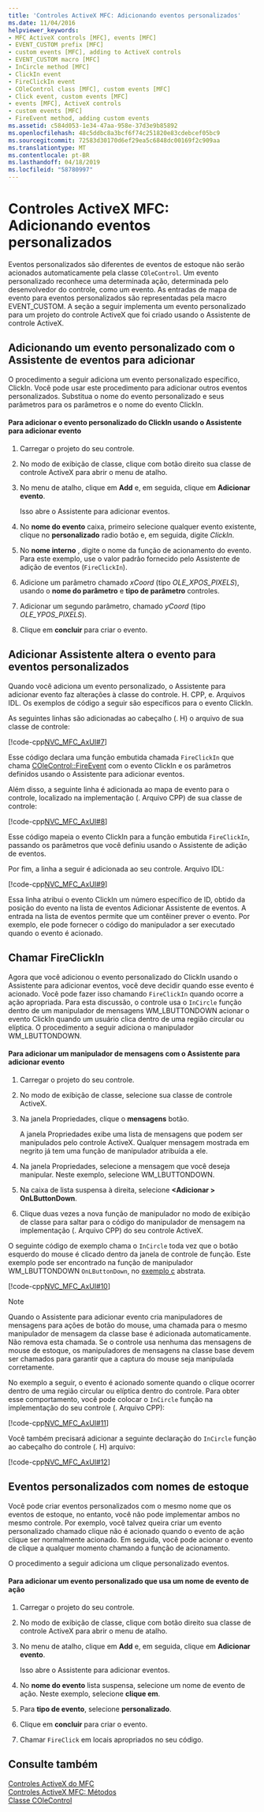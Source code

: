 ```yaml
---
title: 'Controles ActiveX MFC: Adicionando eventos personalizados'
ms.date: 11/04/2016
helpviewer_keywords:
- MFC ActiveX controls [MFC], events [MFC]
- EVENT_CUSTOM prefix [MFC]
- custom events [MFC], adding to ActiveX controls
- EVENT_CUSTOM macro [MFC]
- InCircle method [MFC]
- ClickIn event
- FireClickIn event
- COleControl class [MFC], custom events [MFC]
- Click event, custom events [MFC]
- events [MFC], ActiveX controls
- custom events [MFC]
- FireEvent method, adding custom events
ms.assetid: c584d053-1e34-47aa-958e-37d3e9b85892
ms.openlocfilehash: 48c5ddbc8a3bcf6f74c251820e83cdebcef05bc9
ms.sourcegitcommit: 72583d30170d6ef29ea5c6848dc00169f2c909aa
ms.translationtype: MT
ms.contentlocale: pt-BR
ms.lasthandoff: 04/18/2019
ms.locfileid: "58780997"
---
```

# <a name="mfc-activex-controls-adding-custom-events"></a>Controles ActiveX MFC: Adicionando eventos personalizados

Eventos personalizados são diferentes de eventos de estoque não serão acionados automaticamente pela classe `COleControl`. Um evento personalizado reconhece uma determinada ação, determinada pelo desenvolvedor do controle, como um evento. As entradas de mapa de evento para eventos personalizados são representadas pela macro EVENT_CUSTOM. A seção a seguir implementa um evento personalizado para um projeto do controle ActiveX que foi criado usando o Assistente de controle ActiveX.

##  <a name="_core_adding_a_custom_event_with_classwizard"></a> Adicionando um evento personalizado com o Assistente de eventos para adicionar

O procedimento a seguir adiciona um evento personalizado específico, ClickIn. Você pode usar este procedimento para adicionar outros eventos personalizados. Substitua o nome do evento personalizado e seus parâmetros para os parâmetros e o nome do evento ClickIn.

#### <a name="to-add-the-clickin-custom-event-using-the-add-event-wizard"></a>Para adicionar o evento personalizado do ClickIn usando o Assistente para adicionar evento

1. Carregar o projeto do seu controle.

1. No modo de exibição de classe, clique com botão direito sua classe de controle ActiveX para abrir o menu de atalho.

1. No menu de atalho, clique em **Add** e, em seguida, clique em **Adicionar evento**.

   Isso abre o Assistente para adicionar eventos.

1. No **nome do evento** caixa, primeiro selecione qualquer evento existente, clique no **personalizado** radio botão e, em seguida, digite *ClickIn*.

1. No **nome interno** , digite o nome da função de acionamento do evento. Para este exemplo, use o valor padrão fornecido pelo Assistente de adição de eventos (`FireClickIn`).

1. Adicione um parâmetro chamado *xCoord* (tipo *OLE_XPOS_PIXELS*), usando o **nome do parâmetro** e **tipo de parâmetro** controles.

1. Adicionar um segundo parâmetro, chamado *yCoord* (tipo *OLE_YPOS_PIXELS*).

1. Clique em **concluir** para criar o evento.

##  <a name="_core_classwizard_changes_for_custom_events"></a> Adicionar Assistente altera o evento para eventos personalizados

Quando você adiciona um evento personalizado, o Assistente para adicionar evento faz alterações à classe do controle. H. CPP, e. Arquivos IDL. Os exemplos de código a seguir são específicos para o evento ClickIn.

As seguintes linhas são adicionadas ao cabeçalho (. H) o arquivo de sua classe de controle:

[!code-cpp[NVC_MFC_AxUI#7](../mfc/codesnippet/cpp/mfc-activex-controls-adding-custom-events_1.h)]

Esse código declara uma função embutida chamada `FireClickIn` que chama [COleControl::FireEvent](../mfc/reference/colecontrol-class.md#fireevent) com o evento ClickIn e os parâmetros definidos usando o Assistente para adicionar eventos.

Além disso, a seguinte linha é adicionada ao mapa de evento para o controle, localizado na implementação (. Arquivo CPP) de sua classe de controle:

[!code-cpp[NVC_MFC_AxUI#8](../mfc/codesnippet/cpp/mfc-activex-controls-adding-custom-events_2.cpp)]

Esse código mapeia o evento ClickIn para a função embutida `FireClickIn`, passando os parâmetros que você definiu usando o Assistente de adição de eventos.

Por fim, a linha a seguir é adicionada ao seu controle. Arquivo IDL:

[!code-cpp[NVC_MFC_AxUI#9](../mfc/codesnippet/cpp/mfc-activex-controls-adding-custom-events_3.idl)]

Essa linha atribui o evento ClickIn um número específico de ID, obtido da posição do evento na lista de eventos Adicionar Assistente de eventos. A entrada na lista de eventos permite que um contêiner prever o evento. Por exemplo, ele pode fornecer o código do manipulador a ser executado quando o evento é acionado.

##  <a name="_core_calling_fireclickin"></a> Chamar FireClickIn

Agora que você adicionou o evento personalizado do ClickIn usando o Assistente para adicionar eventos, você deve decidir quando esse evento é acionado. Você pode fazer isso chamando `FireClickIn` quando ocorre a ação apropriada. Para esta discussão, o controle usa o `InCircle` função dentro de um manipulador de mensagens WM_LBUTTONDOWN acionar o evento ClickIn quando um usuário clica dentro de uma região circular ou elíptica. O procedimento a seguir adiciona o manipulador WM_LBUTTONDOWN.

#### <a name="to-add-a-message-handler-with-the-add-event-wizard"></a>Para adicionar um manipulador de mensagens com o Assistente para adicionar evento

1. Carregar o projeto do seu controle.

1. No modo de exibição de classe, selecione sua classe de controle ActiveX.

1. Na janela Propriedades, clique o **mensagens** botão.

   A janela Propriedades exibe uma lista de mensagens que podem ser manipulados pelo controle ActiveX. Qualquer mensagem mostrada em negrito já tem uma função de manipulador atribuída a ele.

1. Na janela Propriedades, selecione a mensagem que você deseja manipular. Neste exemplo, selecione WM_LBUTTONDOWN.

1. Na caixa de lista suspensa à direita, selecione  **\<Adicionar > OnLButtonDown**.

1. Clique duas vezes a nova função de manipulador no modo de exibição de classe para saltar para o código do manipulador de mensagem na implementação (. Arquivo CPP) do seu controle ActiveX.

O seguinte código de exemplo chama o `InCircle` toda vez que o botão esquerdo do mouse é clicado dentro da janela de controle de função. Este exemplo pode ser encontrado na função de manipulador WM_LBUTTONDOWN `OnLButtonDown`, no [exemplo c](../overview/visual-cpp-samples.md) abstrata.

[!code-cpp[NVC_MFC_AxUI#10](../mfc/codesnippet/cpp/mfc-activex-controls-adding-custom-events_4.cpp)]

> [!NOTE]
>  Quando o Assistente para adicionar evento cria manipuladores de mensagens para ações de botão do mouse, uma chamada para o mesmo manipulador de mensagem da classe base é adicionada automaticamente. Não remova esta chamada. Se o controle usa nenhuma das mensagens de mouse de estoque, os manipuladores de mensagens na classe base devem ser chamados para garantir que a captura do mouse seja manipulada corretamente.

No exemplo a seguir, o evento é acionado somente quando o clique ocorrer dentro de uma região circular ou elíptica dentro do controle. Para obter esse comportamento, você pode colocar o `InCircle` função na implementação do seu controle (. Arquivo CPP):

[!code-cpp[NVC_MFC_AxUI#11](../mfc/codesnippet/cpp/mfc-activex-controls-adding-custom-events_5.cpp)]

Você também precisará adicionar a seguinte declaração do `InCircle` função ao cabeçalho do controle (. H) arquivo:

[!code-cpp[NVC_MFC_AxUI#12](../mfc/codesnippet/cpp/mfc-activex-controls-adding-custom-events_6.h)]

##  <a name="_core_custom_events_with_stock_names"></a> Eventos personalizados com nomes de estoque

Você pode criar eventos personalizados com o mesmo nome que os eventos de estoque, no entanto, você não pode implementar ambos no mesmo controle. Por exemplo, você talvez queira criar um evento personalizado chamado clique não é acionado quando o evento de ação clique ser normalmente acionado. Em seguida, você pode acionar o evento de clique a qualquer momento chamando a função de acionamento.

O procedimento a seguir adiciona um clique personalizado eventos.

#### <a name="to-add-a-custom-event-that-uses-a-stock-event-name"></a>Para adicionar um evento personalizado que usa um nome de evento de ação

1. Carregar o projeto do seu controle.

1. No modo de exibição de classe, clique com botão direito sua classe de controle ActiveX para abrir o menu de atalho.

1. No menu de atalho, clique em **Add** e, em seguida, clique em **Adicionar evento**.

   Isso abre o Assistente para adicionar eventos.

1. No **nome do evento** lista suspensa, selecione um nome de evento de ação. Neste exemplo, selecione **clique em**.

1. Para **tipo de evento**, selecione **personalizado**.

1. Clique em **concluir** para criar o evento.

1. Chamar `FireClick` em locais apropriados no seu código.

## <a name="see-also"></a>Consulte também

[Controles ActiveX do MFC](../mfc/mfc-activex-controls.md)<br/>
[Controles ActiveX MFC: Métodos](../mfc/mfc-activex-controls-methods.md)<br/>
[Classe COleControl](../mfc/reference/colecontrol-class.md)
